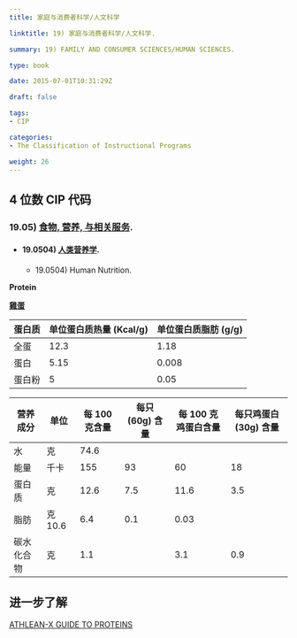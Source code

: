 ```yaml
---
title: 家庭与消费者科学/人文科学

linktitle: 19) 家庭与消费者科学/人文科学.

summary: 19) FAMILY AND CONSUMER SCIENCES/HUMAN SCIENCES.

type: book

date: 2015-07-01T10:31:29Z

draft: false

tags:
- CIP

categories:
- The Classification of Instructional Programs

weight: 26
---
```


## 4 位数 CIP 代码

### 19.05) [食物, 营养, 与相关服务](https://nces.ed.gov/ipeds/cipcode/cipdetail.aspx?y=56&cip=19.05).

- #### 19.0504) [人类营养学](https://nces.ed.gov/ipeds/cipcode/cipdetail.aspx?y=56&cip=19.0504).
    - 19.0504) Human Nutrition.

**Protein**

[**雞蛋**](https://zh.wikipedia.org/zh-cn/雞蛋)

| 蛋白质 | 单位蛋白质热量 (Kcal/g) | 单位蛋白质脂肪 (g/g) |
| - | - | - |
| 全蛋 | 12.3 | 1.18 |
| 蛋白 | 5.15 | 0.008 |
| 蛋白粉 | 5 | 0.05 |

| 营养成分 | 单位 | 每 100 克含量 | 每只 (60g) 含量 | 每 100 克鸡蛋白含量 | 每只鸡蛋白 (30g) 含量 |
| - | - | - | - | - | - |
| 水 | 克 | 74.6 |
| 能量 | 千卡 | 155 | 93 | 60 | 18 |
| 蛋白质 | 克 | 12.6 | 7.5 | 11.6 | 3.5 |
| 脂肪 | 克	10.6 | 6.4 | 0.1 | 0.03 |
| 碳水化合物 | 克 | 1.1 | | 3.1 | 0.9 |

## 进一步了解

[ATHLEAN-X GUIDE TO PROTEINS](https://athleanx.com/protein)